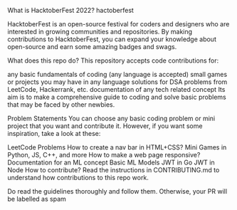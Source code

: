 What is HacktoberFest 2022?
hactoberfest

HacktoberFest is an open-source festival for coders and designers who are interested in growing communities and repositories. By making contributions to HacktoberFest, you can expand your knowledge about open-source and earn some amazing badges and swags.

What does this repo do?
This repository accepts code contributions for:

any basic fundamentals of coding (any language is accepted)
small games or projects you may have in any language
solutions for DSA problems from LeetCode, Hackerrank, etc.
documentation of any tech related concept
Its aim is to make a comprehensive guide to coding and solve basic problems that may be faced by other newbies.

Problem Statements
You can choose any basic coding problem or mini project that you want and contribute it. However, if you want some inspiration, take a look at these:

LeetCode Problems
How to create a nav bar in HTML+CSS?
Mini Games in Python, JS, C++, and more
How to make a web page responsive?
Documentation for an ML concept
Basic ML Models
JWT in Go
JWT in Node
How to contribute?
Read the instructions in CONTRIBUTING.md to understand how contributions to this repo work.

Do read the guidelines thoroughly and follow them. Otherwise, your PR will be labelled as spam
